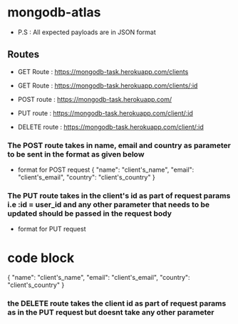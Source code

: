 # mongodb-atlas

- P.S : All expected payloads are in JSON format

## Routes

- GET Route : https://mongodb-task.herokuapp.com/clients
- GET Route : https://mongodb-task.herokuapp.com/clients/:id

- POST route : https://mongodb-task.herokuapp.com/

- PUT route : https://mongodb-task.herokuapp.com/client/:id

- DELETE route : https://mongodb-task.herokuapp.com/client/:id

### The POST route takes in name, email and country as parameter to be sent in the format as given below

- format for POST request
  {
  "name": "client's_name",
  "email": "client's_email",
  "country": "client's_country"
  }

### The PUT route takes in the client's id as part of request params i.e :id = user_id and any other parameter that needs to be updated should be passed in the request body

- format for PUT request

# code block

{
"name": "client's_name",
"email": "client's_email",
"country": "client's_country"
}

### the DELETE route takes the client id as part of request params as in the PUT request but doesnt take any other parameter
